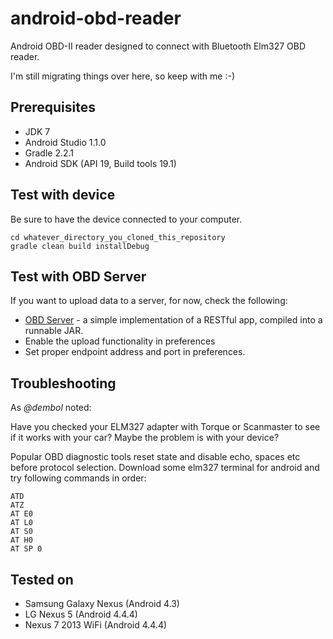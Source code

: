 android-obd-reader
========================

Android OBD-II reader designed to connect with Bluetooth Elm327 OBD reader.

I'm still migrating things over here, so keep with me :-)

## Prerequisites ##
- JDK 7
- Android Studio 1.1.0
- Gradle 2.2.1
- Android SDK (API 19, Build tools 19.1)

## Test with device ##

Be sure to have the device connected to your computer.

```
cd whatever_directory_you_cloned_this_repository
gradle clean build installDebug
```

## Test with OBD Server ##

If you want to upload data to a server, for now, check the following:
* [OBD Server](https://github.com/pires/obd-server/) - a simple implementation of a RESTful app, compiled into a runnable JAR.
* Enable the upload functionality in preferences
* Set proper endpoint address and port in preferences.

## Troubleshooting ##

As *@dembol* noted:

Have you checked your ELM327 adapter with Torque or Scanmaster to see if it works with your car? Maybe the problem is with your device?

Popular OBD diagnostic tools reset state and disable echo, spaces etc before protocol selection. Download some elm327 terminal for android and try following commands in order:
```
ATD
ATZ
AT E0
AT L0
AT S0
AT H0
AT SP 0
```

## Tested on ##

* Samsung Galaxy Nexus (Android 4.3)
* LG Nexus 5 (Android 4.4.4)
* Nexus 7 2013 WiFi (Android 4.4.4)
